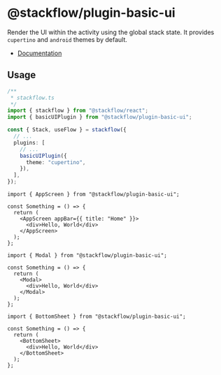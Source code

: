 # @stackflow/plugin-basic-ui

Render the UI within the activity using the global stack state. It provides `cupertino` and `android` themes by default.

- [Documentation](https://stackflow.so)

## Usage

```typescript
/**
 * stackflow.ts
 */
import { stackflow } from "@stackflow/react";
import { basicUIPlugin } from "@stackflow/plugin-basic-ui";

const { Stack, useFlow } = stackflow({
  // ...
  plugins: [
    // ...
    basicUIPlugin({
      theme: "cupertino",
    }),
  ],
});
```

```tsx
import { AppScreen } from "@stackflow/plugin-basic-ui";

const Something = () => {
  return (
    <AppScreen appBar={{ title: "Home" }}>
      <div>Hello, World</div>
    </AppScreen>
  );
};
```

```tsx
import { Modal } from "@stackflow/plugin-basic-ui";

const Something = () => {
  return (
    <Modal>
      <div>Hello, World</div>
    </Modal>
  );
};
```

```tsx
import { BottomSheet } from "@stackflow/plugin-basic-ui";

const Something = () => {
  return (
    <BottomSheet>
      <div>Hello, World</div>
    </BottomSheet>
  );
};
```
